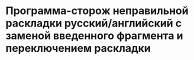 # Программа-сторож неправильной раскладки русский/английский с заменой введенного фрагмента и переключением раскладки


